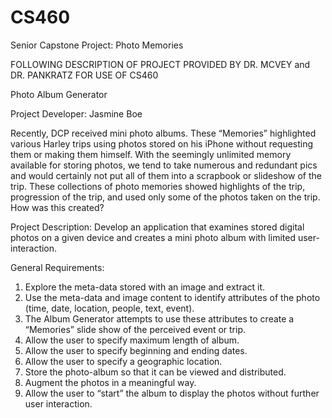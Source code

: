 # CS460
Senior Capstone Project: Photo Memories

FOLLOWING DESCRIPTION OF PROJECT PROVIDED BY DR. MCVEY and DR. PANKRATZ FOR USE OF CS460

Photo Album Generator 

Project Developer: Jasmine Boe

Recently, DCP received mini photo albums. These “Memories” highlighted various Harley trips using photos stored on his iPhone without requesting them or making them himself.  With the seemingly unlimited memory available for storing photos, we tend to take numerous and redundant pics and would certainly not put all of them into a scrapbook or slideshow of the trip.  These collections of photo memories showed highlights of the trip, progression of the trip, and used only some of the photos taken on the trip.  How was this created?

Project Description: Develop an application that examines stored digital photos on a given device and creates a mini photo album with limited user-interaction.

General Requirements:    
1.	Explore the meta-data stored with an image and extract it.
2.	Use the meta-data and image content to identify attributes of the photo (time, date, location, people, text, event).
3.	The Album Generator attempts to use these attributes to create a “Memories” slide show of the perceived event or trip.
4.	Allow the user to specify maximum length of album.
5.	Allow the user to specify beginning and ending dates.
6.	Allow the user to specify a geographic location.
7.	Store the photo-album so that it can be viewed and distributed.
8.	Augment the photos in a meaningful way.
9.	Allow the user to “start” the album to display the photos without further user interaction. 

